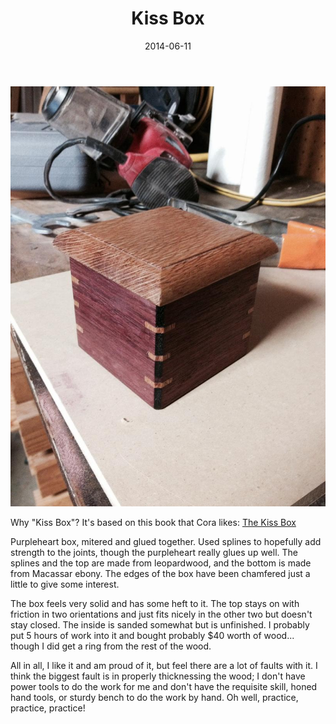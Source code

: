 ﻿---
title: Kiss Box
date: 2014-06-11
category: Projects
tags:
- photo
- woodworking
---

![Kiss box](/assets/img/posts/kiss-box/image.jpg)

Why "Kiss Box"? It's based on this book that Cora likes: [The Kiss Box](https://www.amazon.com/Kiss-Box-Bonnie-Verburg/dp/0545112842/ref=sr_1_1?ie=UTF8&qid=1427823906&sr=8-1&keywords=the+kiss+box)

Purpleheart box, mitered and glued together. Used splines to hopefully add strength to the joints, though the purpleheart
really glues up well. The splines and the top are made from leopardwood, and the bottom is made from Macassar ebony. The
edges of the box have been chamfered just a little to give some interest.

The box feels very solid and has some heft to it. The top stays on with friction in two orientations and just fits
nicely in the other two but doesn't stay closed. The inside is sanded somewhat but is unfinished. I probably put 5 hours
of work into it and bought probably $40 worth of wood... though I did get a ring from the rest of the wood.

All in all, I like it and am proud of it, but feel there are a lot of faults with it. I think the biggest fault is in
properly thicknessing the wood; I don't have power tools to do the work for me and don't have the requisite skill, honed
hand tools, or sturdy bench to do the work by hand. Oh well, practice, practice, practice! 


